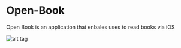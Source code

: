 # Open-Book
Open Book is an application that enbales uses to read books via iOS


![alt tag](http://url/to/file:///Users/martinchibwe/Downloads/Feature_Details.gif)
